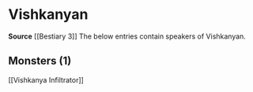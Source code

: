 ﻿---
id: '73'
name: Vishkanyan
rarity: Rare
source: '[[DATABASE/source/Bestiary 3|Bestiary 3]]'
trait:
- '[[DATABASE/trait/Rare|Rare]]'
type: Language

---
# Vishkanyan

**Source** [[Bestiary 3]]
The below entries contain speakers of Vishkanyan.

## Monsters (1)

[[Vishkanya Infiltrator]]